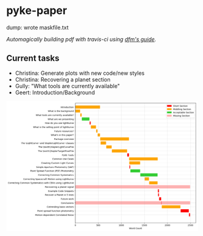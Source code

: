 # pyke-paper
dump: wrote maskfile.txt

*Automagically building pdf with travis-ci using [dfm's guide](http://dfm.io/posts/travis-latex/).*

## Current tasks

* Christina: Generate plots with new code/new styles
* Christina: Recovering a planet section
* Gully: "What tools are currently available"
* Geert: Introduction/Background

![](texdiag.png)
